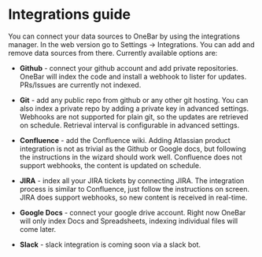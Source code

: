 Integrations guide
================

You can connect your data sources to OneBar by using the integrations manager. In the web version go to Settings -> Integrations. You can add and remove data sources from there. Currently available options are:

- **Github** - connect your github account and add private repositories. OneBar will index the code and install a webhook to lister for updates. PRs/Issues are currently not indexed.

- **Git** - add any public repo from github or any other git hosting. You can also index a private repo by adding a private key in advanced settings. Webhooks are not supported for plain git, so the updates are retrieved on schedule. Retrieval interval is configurable in advanced settings.

- **Confluence** - add the Confluence wiki. Adding Atlassian product integration is not as trivial as the Github or Google docs, but following the instructions in the wizard should work well. Confluence does not support webhooks, the content is updated on schedule.

- **JIRA** - index all your JIRA tickets by connecting JIRA. The integration process is similar to Confluence, just follow the instructions on screen. JIRA does support webhooks, so new content is received in real-time.

- **Google Docs** - connect your google drive account. Right now OneBar will only index Docs and Spreadsheets, indexing individual files will come later.

- **Slack** - slack integration is coming soon via a slack bot.
